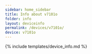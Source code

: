 ```yaml
---
sidebar: home_sidebar
title: Info about v7101o
folder: info
layout: deviceinfo
permalink: /devices/v7101o/
device: v7101o
---
```

{% include templates/device_info.md %}
